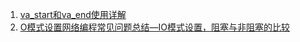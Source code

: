 
1. [va_start和va_end使用详解](http://www.cnblogs.com/hanyonglu/archive/2011/05/07/2039916.html)
2. [O模式设置网络编程常见问题总结—IO模式设置，阻塞与非阻塞的比较](http://blog.csdn.net/houlaizhe221/article/details/6580775)

